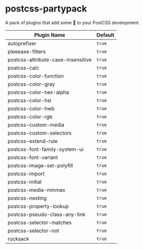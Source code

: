 # postcss-partypack
A pack of plugins that add some :tada: to your PostCSS development

| Plugin Name | Default |
| --- | --- |
| autoprefixer | `true` |
| pleeease-filters | `true` |
| postcss-attribute-case-insensitive | `true` |
| postcss-calc | `true` |
| postcss-color-function | `true` |
| postcss-color-gray | `true` |
| postcss-color-hex-alpha | `true` |
| postcss-color-hsl | `true` |
| postcss-color-hwb | `true` |
| postcss-color-rgb | `true` |
| postcss-custom-media | `true` |
| postcss-custom-selectors | `true` |
| postcss-extend-rule | `true` |
| postcss-font-family-system-ui | `true` |
| postcss-font-variant | `true` |
| postcss-image-set-polyfill | `true` |
| postcss-import | `true` |
| postcss-initial | `true` |
| postcss-media-minmax | `true` |
| postcss-nesting | `true` |
| postcss-property-lookup | `true` |
| postcss-pseudo-class-any-link | `true` |
| postcss-selector-matches | `true` |
| postcss-selector-not | `true` |
| rucksack | `true` |
